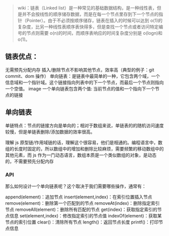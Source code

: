 > wiki：链表（Linked list）是一种常见的基础数据结构，是一种线性表，但是并不会按线性的顺序储存数据，而是在每一个节点里存到下一个节点的指针（Pointer）。由于不必须按顺序储存，链表在插入的时候可以达到 o(1)的复杂度，比另一种线性表顺序表快得多，但是查找一个节点或者访问特定编号的节点则需要 o(n)的时间，而顺序表响应的时间复杂度分别是 o(logn)和 o(1)。

## 链表优点：

无需预先分配内存
插入/删除节点不影响其他节点，效率高（典型的例子：git commit、dom 操作）
单向链表：是链表中最简单的一种，它包含两个域，一个信息域和一个指针域。这个链接指向列表中的下一个节点，而最后一个节点则指向一个空值。 image 一个单向链表包含两个值: 当前节点的值和一个指向下一个节点的链接

## 单向链表
单链特点：节点的链接方向是单向的；相对于数组来说，单链表的的随机访问速度较慢，但是单链表删除/添加数据的效率很高。

理解 js 原型链/作用域链的话，理解这个很容易，他们是相通的。编程语言中，数组的长度时固定的，所以数组中的增加和删除比较麻烦，需要频繁的移动数组中的其他元素，而 js 作为一门动态语言，数组本质是一个类似数组的对象，是动态的，不需要预先分配内存

### API
那么如何设计一个单向链表呢？这个取决于我们需要哪些操作，通常有：

append(element)：追加节点
insert(element,index)：在索引位置插入节点
remove(element)：删除第一个匹配到的节点
removeAt(index)：删除指定索引节点
removeAll(element)：删除所有匹配的节点
get(index)：获取指定索引的节点信息
set(element,index)：修改指定索引的节点值
indexOf(element)：获取某节点的索引位置
clear()：清除所有节点
length()：返回节点长度
printf()：打印节点信息
